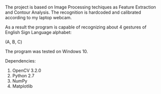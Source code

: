 
The project is based on Image Processing techiques as Feature Extraction and Contour Analysis. The recognition is hardcoded and calibrated according to my laptop webcam.

As a result the program is capable of recognizing about 4 gestures of English Sign Language alphabet:

(А, B, C)


The program was tested on Windows 10.

Dependencies:

1) OpenCV 3.2.0
2) Python 2.7
3) NumPy
4) Matplotlib

